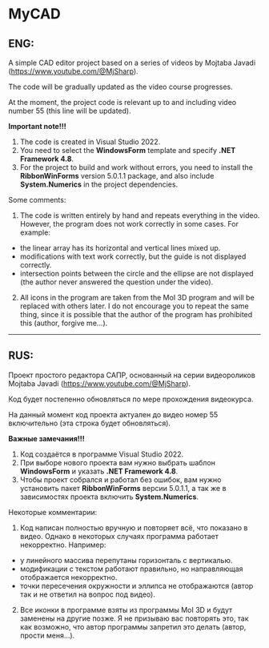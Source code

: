 # MyCAD

## ENG:
A simple CAD editor project based on a series of videos by Mojtaba Javadi (https://www.youtube.com/@MjSharp).

The code will be gradually updated as the video course progresses.

At the moment, the project code is relevant up to and including video number 55 (this line will be updated).

**Important note!!!**
1. The code is created in Visual Studio 2022.
2. You need to select the **WindowsForm** template and specify **.NET Framework 4.8**.
3. For the project to build and work without errors, you need to install the **RibbonWinForms** version 5.0.1.1 package, and also include **System.Numerics** in the project dependencies.

Some comments:
1. The code is written entirely by hand and repeats everything in the video. However, the program does not work correctly in some cases. For example:
* the linear array has its horizontal and vertical lines mixed up.
* modifications with text work correctly, but the guide is not displayed correctly.
* intersection points between the circle and the ellipse are not displayed (the author never answered the question under the video).
2. All icons in the program are taken from the MoI 3D program and will be replaced with others later. I do not encourage you to repeat the same thing, since it is possible that the author of the program has prohibited this (author, forgive me...).

---

## RUS:
Проект простого редактора САПР, основанный на серии видеороликов Mojtaba Javadi (https://www.youtube.com/@MjSharp).

Код будет постепенно обновляться по мере прохождения видеокурса.

На данный момент код проекта актуален до видео номер 55 включительно (эта строка будет обновляться).

**Важные замечания!!!**
1. Код создаётся в программе Visual Studio 2022.
2. При выборе нового проекта вам нужно выбрать шаблон **WindowsForm** и указать **.NET Framework 4.8**.
3. Чтобы проект собрался и работал без ошибок, вам нужно установить пакет **RibbonWinForms** версии 5.0.1.1, а так же в зависимостях проекта включить **System.Numerics**.

Некоторые комментарии:

1. Код написан полностью вручную и повторяет всё, что показано в видео. Однако в некоторых случаях программа работает некорректно. Например:
  * у линейного массива перепутаны горизонталь с вертикалью.
  * модификации с текстом работают правильно, но направляющая отображается некорректно.
  * точки пересечения окружности и эллипса не отображаются (автор так и не ответил на вопрос под видео).
2. Все иконки в программе взяты из программы MoI 3D и будут заменены на другие позже. Я не призываю вас повторять это, так как возможно, что автор программы запретил это делать (автор, прости меня...).
